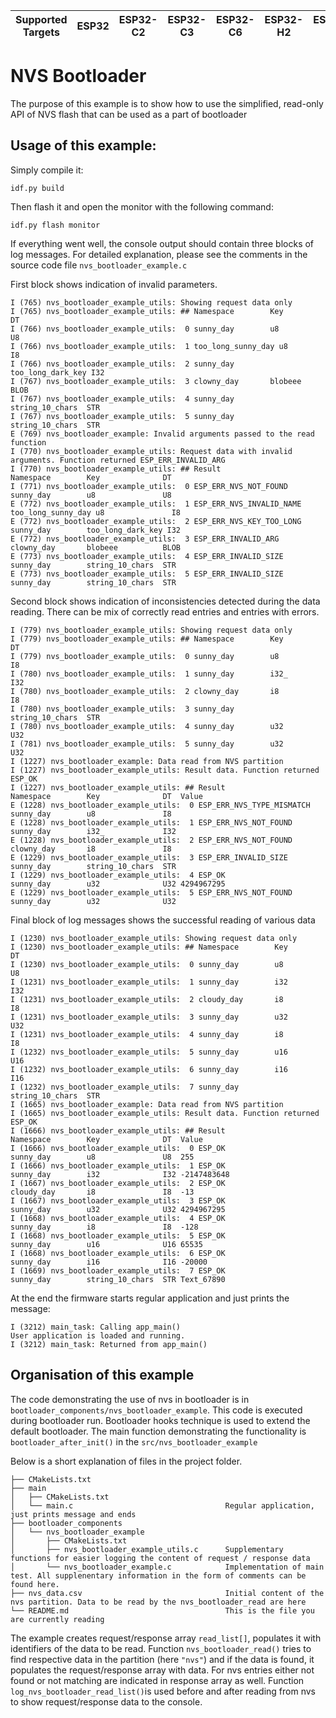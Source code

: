 | Supported Targets | ESP32 | ESP32-C2 | ESP32-C3 | ESP32-C6 | ESP32-H2 | ESP32-P4 | ESP32-S2 | ESP32-S3 |
| ----------------- | ----- | -------- | -------- | -------- | -------- | -------- | -------- | -------- |

# NVS Bootloader

The purpose of this example is to show how to use the simplified, read-only API of NVS flash that can be used as a part of bootloader

## Usage of this example:

Simply compile it:
```
idf.py build
```

Then flash it and open the monitor with the following command:
```
idf.py flash monitor
```

If everything went well, the console output should contain three blocks of log messages.
For detailed explanation, please see the comments in the source code file `nvs_bootloader_example.c`

First block shows indication of invalid parameters.

```
I (765) nvs_bootloader_example_utils: Showing request data only
I (765) nvs_bootloader_example_utils: ## Namespace        Key              DT
I (766) nvs_bootloader_example_utils:  0 sunny_day        u8               U8
I (766) nvs_bootloader_example_utils:  1 too_long_sunny_day u8               I8
I (766) nvs_bootloader_example_utils:  2 sunny_day        too_long_dark_key I32
I (767) nvs_bootloader_example_utils:  3 clowny_day       blobeee          BLOB
I (767) nvs_bootloader_example_utils:  4 sunny_day        string_10_chars  STR
I (767) nvs_bootloader_example_utils:  5 sunny_day        string_10_chars  STR
E (769) nvs_bootloader_example: Invalid arguments passed to the read function
I (770) nvs_bootloader_example_utils: Request data with invalid arguments. Function returned ESP_ERR_INVALID_ARG
I (770) nvs_bootloader_example_utils: ## Result                    Namespace        Key              DT
I (771) nvs_bootloader_example_utils:  0 ESP_ERR_NVS_NOT_FOUND     sunny_day        u8               U8
E (772) nvs_bootloader_example_utils:  1 ESP_ERR_NVS_INVALID_NAME  too_long_sunny_day u8               I8
E (772) nvs_bootloader_example_utils:  2 ESP_ERR_NVS_KEY_TOO_LONG  sunny_day        too_long_dark_key I32
E (772) nvs_bootloader_example_utils:  3 ESP_ERR_INVALID_ARG       clowny_day       blobeee          BLOB
E (773) nvs_bootloader_example_utils:  4 ESP_ERR_INVALID_SIZE      sunny_day        string_10_chars  STR
E (773) nvs_bootloader_example_utils:  5 ESP_ERR_INVALID_SIZE      sunny_day        string_10_chars  STR
```

Second block shows indication of inconsistencies detected during the data reading. There can be mix of correctly read entries and entries with errors.

```
I (779) nvs_bootloader_example_utils: Showing request data only
I (779) nvs_bootloader_example_utils: ## Namespace        Key              DT
I (779) nvs_bootloader_example_utils:  0 sunny_day        u8               I8
I (780) nvs_bootloader_example_utils:  1 sunny_day        i32_             I32
I (780) nvs_bootloader_example_utils:  2 clowny_day       i8               I8
I (780) nvs_bootloader_example_utils:  3 sunny_day        string_10_chars  STR
I (780) nvs_bootloader_example_utils:  4 sunny_day        u32              U32
I (781) nvs_bootloader_example_utils:  5 sunny_day        u32              U32
I (1227) nvs_bootloader_example: Data read from NVS partition
I (1227) nvs_bootloader_example_utils: Result data. Function returned ESP_OK
I (1227) nvs_bootloader_example_utils: ## Result                    Namespace        Key              DT  Value
E (1228) nvs_bootloader_example_utils:  0 ESP_ERR_NVS_TYPE_MISMATCH sunny_day        u8               I8
E (1228) nvs_bootloader_example_utils:  1 ESP_ERR_NVS_NOT_FOUND     sunny_day        i32_             I32
E (1228) nvs_bootloader_example_utils:  2 ESP_ERR_NVS_NOT_FOUND     clowny_day       i8               I8
E (1229) nvs_bootloader_example_utils:  3 ESP_ERR_INVALID_SIZE      sunny_day        string_10_chars  STR
I (1229) nvs_bootloader_example_utils:  4 ESP_OK                    sunny_day        u32              U32 4294967295
E (1229) nvs_bootloader_example_utils:  5 ESP_ERR_NVS_NOT_FOUND     sunny_day        u32              U32
```

Final block of log messages shows the successful reading of various data

```
I (1230) nvs_bootloader_example_utils: Showing request data only
I (1230) nvs_bootloader_example_utils: ## Namespace        Key              DT
I (1230) nvs_bootloader_example_utils:  0 sunny_day        u8               U8
I (1231) nvs_bootloader_example_utils:  1 sunny_day        i32              I32
I (1231) nvs_bootloader_example_utils:  2 cloudy_day       i8               I8
I (1231) nvs_bootloader_example_utils:  3 sunny_day        u32              U32
I (1231) nvs_bootloader_example_utils:  4 sunny_day        i8               I8
I (1232) nvs_bootloader_example_utils:  5 sunny_day        u16              U16
I (1232) nvs_bootloader_example_utils:  6 sunny_day        i16              I16
I (1232) nvs_bootloader_example_utils:  7 sunny_day        string_10_chars  STR
I (1665) nvs_bootloader_example: Data read from NVS partition
I (1665) nvs_bootloader_example_utils: Result data. Function returned ESP_OK
I (1666) nvs_bootloader_example_utils: ## Result                    Namespace        Key              DT  Value
I (1666) nvs_bootloader_example_utils:  0 ESP_OK                    sunny_day        u8               U8  255
I (1666) nvs_bootloader_example_utils:  1 ESP_OK                    sunny_day        i32              I32 -2147483648
I (1667) nvs_bootloader_example_utils:  2 ESP_OK                    cloudy_day       i8               I8  -13
I (1667) nvs_bootloader_example_utils:  3 ESP_OK                    sunny_day        u32              U32 4294967295
I (1668) nvs_bootloader_example_utils:  4 ESP_OK                    sunny_day        i8               I8  -128
I (1668) nvs_bootloader_example_utils:  5 ESP_OK                    sunny_day        u16              U16 65535
I (1668) nvs_bootloader_example_utils:  6 ESP_OK                    sunny_day        i16              I16 -20000
I (1669) nvs_bootloader_example_utils:  7 ESP_OK                    sunny_day        string_10_chars  STR Text_67890
```

At the end the firmware starts regular application and just prints the message:

```
I (3212) main_task: Calling app_main()
User application is loaded and running.
I (3212) main_task: Returned from app_main()
```

## Organisation of this example

The code demonstrating the use of nvs in bootloader is in `bootloader_components/nvs_bootloader_example`. This code is executed during bootloader run.
Bootloader hooks technique is used to extend the default bootloader. The main function demonstrating the functionality is `bootloader_after_init()`
in the `src/nvs_bootloader_example`

Below is a short explanation of files in the project folder.

```
├── CMakeLists.txt
├── main
│   ├── CMakeLists.txt
│   └── main.c                                  Regular application, just prints message and ends
├── bootloader_components
│   └── nvs_bootloader_example
│       ├── CMakeLists.txt
│       ├── nvs_bootloader_example_utils.c      Supplementary functions for easier logging the content of request / response data
│       └── nvs_bootloader_example.c            Implementation of main test. All supplenentary information in the form of comments can be found here.
├── nvs_data.csv                                Initial content of the nvs partition. Data to be read by the nvs_bootloader_read are here
└── README.md                                   This is the file you are currently reading
```

The example creates request/response array `read_list[]`, populates it with identifiers of the data to be read.
Function `nvs_bootloader_read()` tries to find respective data in the partition (here `"nvs"`) and if the data is found, it populates the request/response array with data. For nvs entries either not found or not matching are indicated in response array as well.
Function `log_nvs_bootloader_read_list()`is used before and after reading from nvs to show request/response data to the console.
